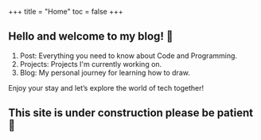+++
title = "Home"
toc = false
+++

## Hello and welcome to my blog! 🚀

1. Post: Everything you need to know about Code and Programming.
3. Projects: Projects I'm currently working on.
2. Blog: My personal journey for learning how to draw.

Enjoy your stay and let’s explore the world of tech together!

## This site is under construction please be patient 🙏
